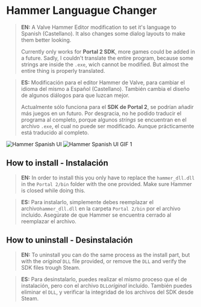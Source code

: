 # Hammer Languague Changer
>**EN:**
>A Valve Hammer Editor modification to set it's language to Spanish (Castellano). It also changes some dialog layouts to make them better looking.
>
>Currently only works for **Portal 2 SDK**, more games could be added in a future.
>Sadly, I couldn't translate the entire program, because some strings are inside the `.exe`, wich cannot be modified. But almost the entire thing is properly translated.


>**ES:**
>Modificación para el editor Hammer de Valve, para cambiar el idioma del mismo a Español (Castellano). También cambia el diseño de algunos diálogos para que luzcan mejor.
>
>Actualmente sólo funciona para el **SDK de Portal 2**, se podrían añadir más juegos en un futuro.
>Por desgracia, no he podido traducir el programa al completo, porque algunos *strings* se encuentran en el archivo `.exe`, el cual no puede ser modificado. Aunque prácticamente está traducido al completo.

![Hammer Spanish UI](https://i.imgur.com/G58Jues.png)
![Hammer Spanish UI GIF 1](https://media.giphy.com/media/gJ2SMBaXdmGwQ0iBlc/giphy.gif)





## How to install - Instalación
>**EN:**
>In order to install this you only have to replace the `hammer_dll.dll` in the `Portal 2/bin` folder with the one provided. Make sure Hammer is closed while doing this.


>**ES:**
>Para instalarlo, simplemente debes reemplazar el archivo`hammer_dll.dll` en la carpeta `Portal 2/bin` por el archivo incluido. Asegúrate de que Hammer se encuentra cerrado al reemplazar el archivo.






## How to uninstall - Desinstalación
>**EN:**
>To uninstall you can do the same process as the install part, but with the *original* `DLL` file provided, or remove the `DLL` and verify the SDK files trough Steam.


>**ES:**
>Para desinstalarlo, puedes realizar el mismo proceso que el de instalación, pero con el archivo `DLL`*original* incluído. También puedes eliminar el `DLL`, y verificar la integridad de los archivos del SDK desde Steam.
